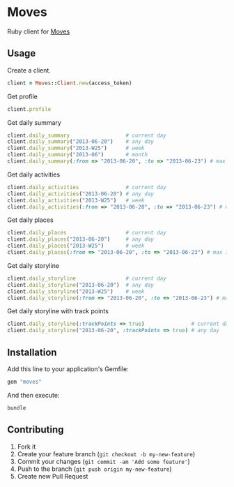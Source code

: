 # Moves

Ruby client for [Moves](https://dev.moves-app.com/docs/overview)

## Usage

Create a client.

```ruby
client = Moves::Client.new(access_token)
```

Get profile

```ruby
client.profile
```

Get daily summary

```ruby
client.daily_summary                  # current day
client.daily_summary("2013-06-20")    # any day
client.daily_summary("2013-W25")      # week
client.daily_summary("2013-06")       # month
client.daily_summary(:from => "2013-06-20", :to => "2013-06-23") # max 31 days
```

Get daily activities

```ruby
client.daily_activities               # current day
client.daily_activities("2013-06-20") # any day
client.daily_activities("2013-W25")   # week
client.daily_activities(:from => "2013-06-20", :to => "2013-06-23") # max 7 days
```

Get daily places

```ruby
client.daily_places                   # current day
client.daily_places("2013-06-20")     # any day
client.daily_places("2013-W25")       # week
client.daily_places(:from => "2013-06-20", :to => "2013-06-23") # max 7 days
```

Get daily storyline

```ruby
client.daily_storyline                # current day
client.daily_storyline("2013-06-20")  # any day
client.daily_storyline("2013-W25")    # week
client.daily_storyline(:from => "2013-06-20", :to => "2013-06-23") # max 7 days
```

Get daily storyline with track points

```ruby
client.daily_storyline(:trackPoints => true)               # current day
client.daily_storyline("2013-06-20", :trackPoints => true) # any day
```

## Installation

Add this line to your application's Gemfile:

```ruby
gem "moves"
```

And then execute:

```sh
bundle
```

## Contributing

1. Fork it
2. Create your feature branch (`git checkout -b my-new-feature`)
3. Commit your changes (`git commit -am 'Add some feature'`)
4. Push to the branch (`git push origin my-new-feature`)
5. Create new Pull Request

